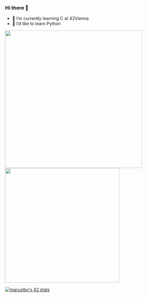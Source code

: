 ### Hi there 👋

- 🌱 I’m currently learning C at 42Vienna
- 🤔 I’d like to learn Python


<img src="https://github-readme-stats.vercel.app/api?username=marksruziboev&show_icons=true&theme=gotham&?count_private=true&include_all_commits=true" length="100" width="450"> 
<img src="https://github-readme-stats.vercel.app/api/top-langs/?username=marksruziboev&layout=compact&theme=gotham" length="100" width="375">


[![maruzibo's 42 stats](https://badge42.vercel.app/api/v2/clfgo1pwl006808mjhta9j8nm/stats?cursusId=21&coalitionId=251)](https://github.com/JaeSeoKim/badge42)



<!--
**marksruziboev/marksruziboev** is a ✨ _special_ ✨ repository because its `README.md` (this file) appears on your GitHub profile.

Here are some ideas to get you started:

- 🔭 I’m currently working on ...
- 🌱 I’m currently learning ...
- 👯 I’m looking to collaborate on ...
- 🤔 I’m looking for help with ...
- 💬 Ask me about ...
- 📫 How to reach me: ...
- 😄 Pronouns: ...
- ⚡ Fun fact: ...
-->



